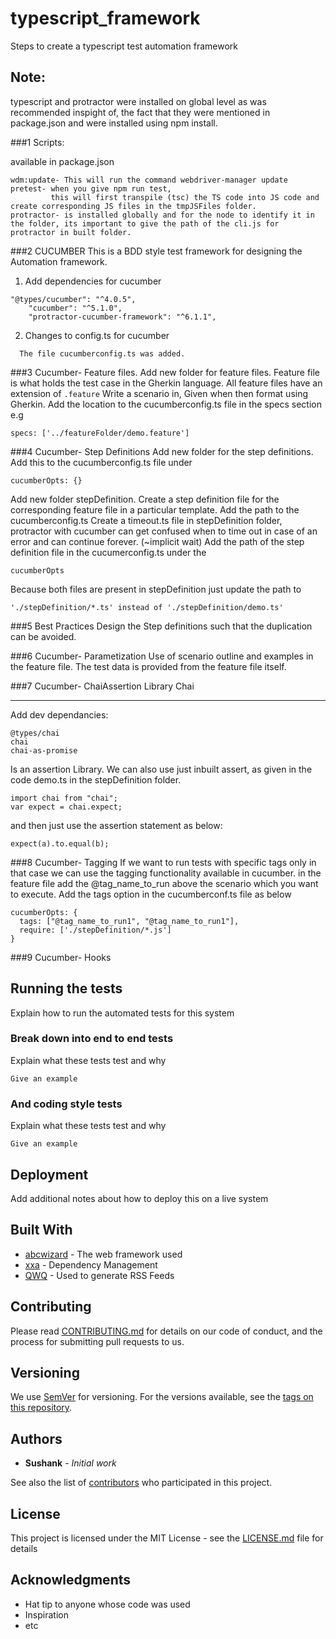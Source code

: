 # typescript_framework

Steps to create a typescript test automation framework

## Note:

typescript and protractor were installed on global level as was recommended inspight of, the fact that they were mentioned in package.json and were installed using npm install.

###1 Scripts: 

available in package.json

```
wdm:update- This will run the command webdriver-manager update
pretest- when you give npm run test, 
         this will first transpile (tsc) the TS code into JS code and create corresponding JS files in the tmpJSFiles folder. 
protractor- is installed globally and for the node to identify it in the folder, its important to give the path of the cli.js for protractor in built folder.
```

###2 CUCUMBER
This is a BDD style test framework for designing the Automation framework.

1. Add dependencies for cucumber

```
"@types/cucumber": "^4.0.5",
    "cucumber": "^5.1.0",
    "protractor-cucumber-framework": "^6.1.1",
```

2. Changes to config.ts for cucumber

```
  The file cucumberconfig.ts was added.
```

###3 Cucumber- Feature files.
Add new folder for feature files.
Feature file is what holds the test case in the Gherkin language.
  All feature files have an extension of 
	```
	.feature
	```
Write a scenario in, Given when then format using Gherkin.
Add the location to the cucumberconfig.ts file in the specs section e.g 
```
specs: ['../featureFolder/demo.feature']
```

###4 Cucumber- Step Definitions
Add new folder for the step definitions.
  Add this to the cucumberconfig.ts file under 
```
cucumberOpts: {}
```
  Add new folder stepDefinition.
  Create a step definition file for the corresponding feature file in a particular template.
  Add the path to the cucumberconfig.ts
  Create a timeout.ts file in stepDefinition folder, protractor with cucumber can get confused when to time out in case of an error and can continue forever. (~implicit wait)
  Add the path of the step definition file in the cucumerconfig.ts under the 
```
cucumberOpts
```
  Because both files are present in stepDefinition just update the path to 
```
'./stepDefinition/*.ts' instead of './stepDefinition/demo.ts'
```
###5 Best Practices
  Design the Step definitions such that the duplication can be avoided. 


###6 Cucumber- Parametization
Use of scenario outline and examples in the feature file. 
The test data is provided from the feature file itself.

###7 Cucumber- ChaiAssertion Library
  Chai
  ****
  Add dev dependancies:
  ```
  @types/chai
  chai
  chai-as-promise
  ```
  Is an assertion Library. We can also use just inbuilt assert, as given in the code demo.ts in the stepDefinition folder.
  ```
  import chai from "chai";
  var expect = chai.expect;
  ```
  and then just use the assertion statement as below:
  ```
  expect(a).to.equal(b); 
  ```
###8 Cucumber- Tagging
If we want to run tests with specific tags only in that case we can use the tagging functionality available in cucumber.
in the feature file add the @tag_name_to_run above the scenario which you want to execute.
Add the tags option in the cucumberconf.ts file as below
```
cucumberOpts: {
  tags: ["@tag_name_to_run1", "@tag_name_to_run1"],
  require: ['./stepDefinition/*.js'] 
}
```

###9 Cucumber- Hooks


## Running the tests

Explain how to run the automated tests for this system

### Break down into end to end tests

Explain what these tests test and why

```
Give an example
```

### And coding style tests

Explain what these tests test and why

```
Give an example
```

## Deployment

Add additional notes about how to deploy this on a live system

## Built With

* [abcwizard](http://www.abc.io/1.0.2/docs/) - The web framework used
* [xxa](https://axa.apache.org/) - Dependency Management
* [QWQ](https://QWQ.github.io/rome/) - Used to generate RSS Feeds

## Contributing

Please read [CONTRIBUTING.md](https://gist.github.com/PurpleBooth/b24679402957c63ec426) for details on our code of conduct, and the process for submitting pull requests to us.

## Versioning

We use [SemVer](http://semver.org/) for versioning. For the versions available, see the [tags on this repository](https://github.com/your/project/tags). 

## Authors

* **Sushank** - *Initial work*

See also the list of [contributors](https://github.com/your/project/contributors) who participated in this project.

## License

This project is licensed under the MIT License - see the [LICENSE.md](LICENSE.md) file for details

## Acknowledgments

* Hat tip to anyone whose code was used
* Inspiration
* etc
